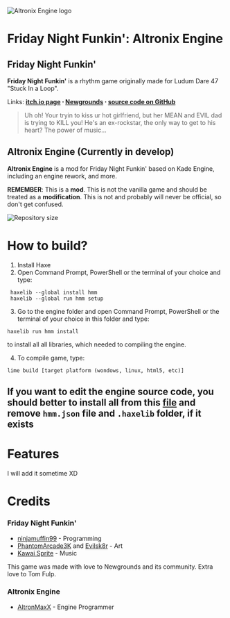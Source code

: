 
![Altronix Engine logo](https://raw.githubusercontent.com/Altronix-Team/FNF-AltronixEngine/main/enginelogo.png)

# Friday Night Funkin': Altronix Engine

## Friday Night Funkin'
**Friday Night Funkin'** is a rhythm game originally made for Ludum Dare 47 "Stuck In a Loop".

Links: **[itch.io page](https://ninja-muffin24.itch.io/funkin) ⋅ [Newgrounds](https://www.newgrounds.com/portal/view/770371) ⋅ [source code on GitHub](https://github.com/ninjamuffin99/Funkin)**
> Uh oh! Your tryin to kiss ur hot girlfriend, but her MEAN and EVIL dad is trying to KILL you! He's an ex-rockstar, the only way to get to his heart? The power of music... 

## Altronix Engine (Currently in develop)
**Altronix Engine** is a mod for Friday Night Funkin' based on Kade Engine, including an engine rework, and more.

**REMEMBER**: This is a **mod**. This is not the vanilla game and should be treated as a **modification**. This is not and probably will never be official, so don't get confused.

![Repository size](https://img.shields.io/github/repo-size/altronmaxx/FNF-AltronixEngine?color=brightgreen&label=Repository%20size)

# How to build?

1. Install Haxe
2. Open Command Prompt, PowerShell or the terminal of your choice and type: 
```
 haxelib --global install hmm
 haxelib --global run hmm setup
```
3. Go to the engine folder and open Command Prompt, PowerShell or the terminal of your choice in this folder and type: 
```
haxelib run hmm install
``` 
to install all all libraries, which needed to compiling the engine.

4. To compile game, type:
```
lime build [target platform (wondows, linux, html5, etc)]
```

## If you want to edit the engine source code, you should better to install all from this [file](https://github.com/AltronMaxX/FNF-AltronixEngine/blob/main/docs/building.md) and remove ``hmm.json`` file and ``.haxelib`` folder, if it exists

# Features
 I will add it sometime XD

# Credits
### Friday Night Funkin'
 - [ninjamuffin99](https://twitter.com/ninja_muffin99) - Programming
 - [PhantomArcade3K](https://twitter.com/phantomarcade3k) and [Evilsk8r](https://twitter.com/evilsk8r) - Art
 - [Kawai Sprite](https://twitter.com/kawaisprite) - Music

This game was made with love to Newgrounds and its community. Extra love to Tom Fulp.
### Altronix Engine
- [AltronMaxX](https://discord.com/users/324794944042565643) - Engine Programmer
